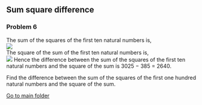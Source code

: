 Sum square difference
---------------------
### Problem 6

The sum of the squares of the first ten natural numbers is,  
![](https://latex.codecogs.com/svg.latex?1^2&space;&plus;&space;2^2&space;&plus;&space;...&space;&plus;&space;10^2&space;=&space;385)  
The square of the sum of the first ten natural numbers is,  
![](https://latex.codecogs.com/svg.latex?(1&space;&plus;&space;2&space;&plus;&space;...&space;&plus;&space;10)^2&space;=&space;55^2&space;=&space;3025)  
Hence the difference between the sum of the squares of the first ten natural numbers and the square of the sum is 3025 − 385 = 2640.  
  
Find the difference between the sum of the squares of the first one hundred natural numbers and the square of the sum.
 
[Go to main folder](../../../ "Go to main folder")
